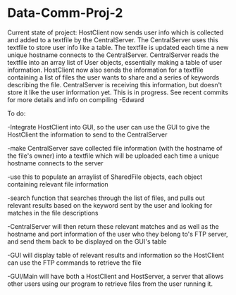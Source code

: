 # Data-Comm-Proj-2


Current state of project:
HostClient now sends user info which is collected and added to a textfile by the CentralServer. The CentralServer uses this textfile to store user info like a table. The textfile is updated each time a new unique hostname connects to the CentralServer. CentralServer reads the textfile into an array list of User objects, essentially making a table of user information. 
HostClient now also sends the information for a textfile containing a list of files the user wants to share and a series of keywords describing the file. CentralServer is receiving this information, but doesn't store it like the user information yet. This is in progress. See recent commits for more details and info on compiling -Edward

To do:

-Integrate HostClient into GUI, so the user can use the GUI to give the HostClient the information to send to the CentralServer

-make CentralServer save collected file information (with the hostname of the file's owner) into a textfile which will be uploaded each time a unique hostname connects to the server

-use this to populate an arraylist of SharedFile objects, each object containing relevant file information

-search function that searches through the list of files, and pulls out relevant results based on the keyword sent by the user and looking for matches in the file descriptions

-CentralServer will then return these relevant matches and as well as the hostname and port information of the user who they belong to's FTP server, and send them back to be displayed on the GUI's table

-GUI will display table of relevant results and information so the HostClient can use the FTP commands to retrieve the file

-GUI/Main will have both a HostClient and HostServer, a server that allows other users using our program to retrieve files from the user running it. 

